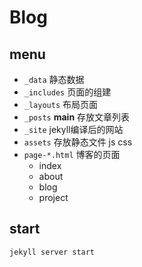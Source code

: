 # Blog


## menu

- `_data` 静态数据
- `_includes` 页面的组建
- `_layouts` 布局页面
- `_posts` **main** 存放文章列表
- `_site` jekyll编译后的网站
- `assets` 存放静态文件 js css
- `page-*.html` 博客的页面
	- index
	- about
	- blog
	- project
	
## start

```
jekyll server start

```
